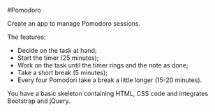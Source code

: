#Pomodoro

Create an app to manage Pomodoro sessions.

The features:
- Decide on the task at hand;
- Start the timer (25 minutes);
- Work on the task until the timer rings and the note as done;
- Take a short break (5 minutes);
- Every four Pomodori take a break a little longer (15-20 minutes).

You have a basic skeleton containing HTML, CSS code and integrates Bootstrap and jQuery.
